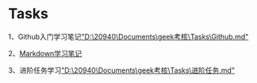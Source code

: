 # Tasks
1、Github入门学习笔记["D:\20940\Documents\geek考核\Tasks\Github.md"]()


2、[Markdown学习笔记](/main/Tasks/Markdown.md)

3、进阶任务学习["D:\20940\Documents\geek考核\Tasks\进阶任务.md"]()
